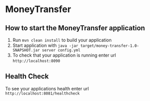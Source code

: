 # MoneyTransfer

How to start the MoneyTransfer application
---

1. Run `mvn clean install` to build your application
1. Start application with `java -jar target/money-transfer-1.0-SNAPSHOT.jar server config.yml`
1. To check that your application is running enter url `http://localhost:8090`

Health Check
---

To see your applications health enter url `http://localhost:8081/healthcheck`

